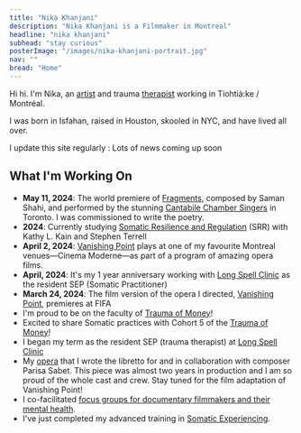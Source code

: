 ```yaml
---
title: "Nika Khanjani"
description: "Nika Khanjani is a Filmmaker in Montreal"
headline: "nika khanjani"
subhead: "stay curious"
posterImage: "/images/nika-khanjani-portrait.jpg"
nav: ""
bread: "Home"
---
```

Hi hi. I'm Nika, an [artist](/art) and trauma [therapist](/therapy) working in Tiohtià:ke / Montréal.

I was born in Isfahan, raised in Houston, skooled in NYC, and have lived all over.

I update this site regularly : Lots of news coming up soon
## What I'm Working On
- **May 11, 2024**: The world premiere of [Fragments](http://cantabilechambersingers.com/2024/03/24/a-prism-of-sound-may-11th/), composed by Saman Shahi, and performed by the stunning [Cantabile Chamber Singers](http://cantabilechambersingers.com) in Toronto. I was commissioned to write the poetry.
- **2024**: Currently studying [Somatic Resilience and Regulation](https://www.resilienceandregulation.com) (SRR) with Kathy L. Kain and Stephen Terrell
- **April 2, 2024**: [Vanishing Point](https://levivier.ca/fr/concert/saison-2023-24/digital-opera-now) plays at one of my favourite Montreal venues—Cinema Moderne—as part of a program of amazing opera films.
- **April, 2024**: It's my 1 year anniversary working with [Long Spell Clinic](https://www.longspell.com) as the resident SEP (Somatic Practitioner)
- **March 24, 2024**: The film version of the opera I directed, [Vanishing Point](https://lefifa.com/en/catalog/vanishing-point), premieres at FIFA
- I'm proud to be on the faculty of [Trauma of Money](https://www.thetraumaofmoney.com/facutly)!
- Excited to share Somatic practices with Cohort 5 of the [Trauma of Money](https://www.thetraumaofmoney.com/)!
- I began my term as the resident SEP (trauma therapist) at [Long Spell Clinic](https://www.longspell.com)
- My [opera](http://smcq.qc.ca/smcq/fr/evenement/43749/Triptyque_Mécénat_Musica_Prix_3_Femmes) that I wrote the libretto for and in collaboration with composer Parisa Sabet. This piece was almost two years in production and I am so proud of the whole cast and crew. Stay tuned for the film adaptation of Vanishing Point!
- I co-facilitated [focus groups for documentary filmmakers and their mental health](https://docorg.ca/documentary-organization-of-canada-launches-initiative-to-assess-mental-health-and-well-being-across-the-documentary-sector/).
- I've just completed my advanced training in [Somatic Experiencing](https://traumahealing.org).


